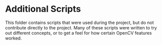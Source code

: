 # Additional Scripts
This folder contains scripts that were used during the project, but do not contribute directly to the project. Many of these scripts were written to try out different concepts, or to get a feel for how certain OpenCV features worked.
